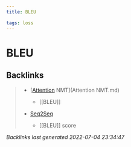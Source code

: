 ```yaml
---
title: BLEU

tags: loss 
---
```


# BLEU


















































## Backlinks

> - [[Attention](Attention.md) NMT](Attention NMT.md)
>   - [[BLEU]]
>    
> - [Seq2Seq](Seq2Seq.md)
>   - [[BLEU]] score

_Backlinks last generated 2022-07-04 23:34:47_
